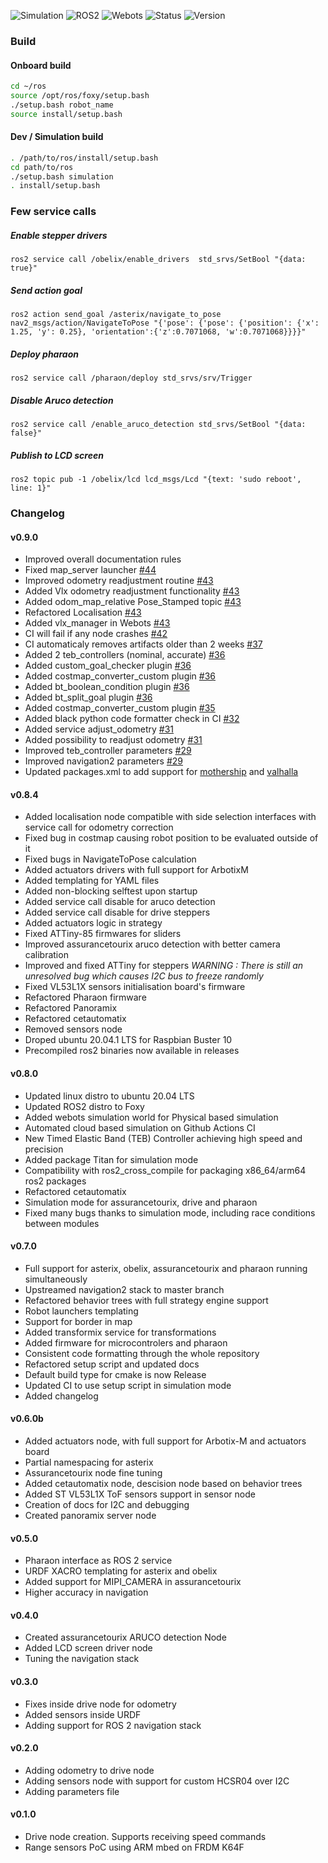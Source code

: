![Simulation](https://github.com/3wnbr1/ros/workflows/Simulation/badge.svg)
![ROS2](https://img.shields.io/badge/ros2-foxy-blue)
![Webots](https://img.shields.io/badge/webots-2021b-blue)
![Status](https://img.shields.io/badge/status-beta-blueviolet)
![Version](https://img.shields.io/badge/version-v0.9-blue)

### Build

#### Onboard build

```bash
cd ~/ros
source /opt/ros/foxy/setup.bash
./setup.bash robot_name
source install/setup.bash
```

#### Dev / Simulation build

```bash
. /path/to/ros/install/setup.bash
cd path/to/ros
./setup.bash simulation
. install/setup.bash
```


### Few service calls

##### Enable stepper drivers

```
ros2 service call /obelix/enable_drivers  std_srvs/SetBool "{data: true}"
```

##### Send action goal

```
ros2 action send_goal /asterix/navigate_to_pose nav2_msgs/action/NavigateToPose "{'pose': {'pose': {'position': {'x': 1.25, 'y': 0.25}, 'orientation':{'z':0.7071068, 'w':0.7071068}}}}"
```

##### Deploy pharaon

```
ros2 service call /pharaon/deploy std_srvs/srv/Trigger
```

##### Disable Aruco detection

```
ros2 service call /enable_aruco_detection std_srvs/SetBool "{data: false}"
```

##### Publish to LCD screen

```
ros2 topic pub -1 /obelix/lcd lcd_msgs/Lcd "{text: 'sudo reboot', line: 1}"
```


### Changelog

#### v0.9.0
- Improved overall documentation rules
- Fixed map_server launcher [#44](https://github.com/robotique-ecam/cdfr/issues/44)
- Improved odometry readjustment routine [#43](https://github.com/robotique-ecam/cdfr/pull/43)
- Added Vlx odometry readjustment functionality [#43](https://github.com/robotique-ecam/cdfr/pull/43)
- Added odom_map_relative Pose_Stamped topic [#43](https://github.com/robotique-ecam/cdfr/pull/43)
- Refactored Localisation [#43](https://github.com/robotique-ecam/cdfr/pull/43)
- Added vlx_manager in Webots [#43](https://github.com/robotique-ecam/cdfr/pull/43)
- CI will fail if any node crashes [#42](https://github.com/robotique-ecam/cdfr/pull/42)
- CI automaticaly removes artifacts older than 2 weeks [#37](https://github.com/robotique-ecam/cdfr/pull/37)
- Added 2 teb_controllers (nominal, accurate) [#36](https://github.com/robotique-ecam/cdfr/pull/36)
- Added custom_goal_checker plugin [#36](https://github.com/robotique-ecam/cdfr/pull/36)
- Added costmap_converter_custom plugin [#36](https://github.com/robotique-ecam/cdfr/pull/36)
- Added bt_boolean_condition plugin [#36](https://github.com/robotique-ecam/cdfr/pull/36)
- Added bt_split_goal plugin [#36](https://github.com/robotique-ecam/cdfr/pull/36)
- Added costmap_converter_custom plugin [#35](https://github.com/robotique-ecam/cdfr/pull/35)
- Added black python code formatter check in CI [#32](https://github.com/robotique-ecam/cdfr/pull/32)
- Added service adjust_odometry [#31](https://github.com/robotique-ecam/cdfr/pull/31)
- Added possibility to readjust odometry [#31](https://github.com/robotique-ecam/cdfr/pull/31)
- Improved teb_controller parameters [#29](https://github.com/robotique-ecam/cdfr/pull/29)
- Improved navigation2 parameters [#29](https://github.com/robotique-ecam/cdfr/pull/29)
- Updated packages.xml to add support for [mothership](https://github.com/robotique-ecam/mothership) and [valhalla](https://github.com/robotique-ecam/valhalla)

#### v0.8.4
- Added localisation node compatible with side selection interfaces with service call for odometry correction
- Fixed bug in costmap causing robot position to be evaluated outside of it
- Fixed bugs in NavigateToPose calculation
- Added actuators drivers with full support for ArbotixM
- Added templating for YAML files
- Added non-blocking selftest upon startup
- Added service call disable for aruco detection
- Added service call disable for drive steppers
- Added actuators logic in strategy
- Fixed ATTiny-85 firmwares for sliders
- Improved assurancetourix aruco detection with better camera calibration
- Improved and fixed ATTiny for steppers *WARNING : There is still an unresolved bug which causes I2C bus to freeze randomly*
- Fixed VL53L1X sensors initialisation board's firmware
- Refactored Pharaon firmware
- Refactored Panoramix
- Refactored cetautomatix
- Removed sensors node
- Droped ubuntu 20.04.1 LTS for Raspbian Buster 10
- Precompiled ros2 binaries now available in releases


#### v0.8.0
- Updated linux distro to ubuntu 20.04 LTS
- Updated ROS2 distro to Foxy
- Added webots simulation world for Physical based simulation
- Automated cloud based simulation on Github Actions CI
- New Timed Elastic Band (TEB) Controller achieving high speed and precision
- Added package Titan for simulation mode
- Compatibility with ros2_cross_compile for packaging x86_64/arm64 ros2 packages
- Refactored cetautomatix
- Simulation mode for assurancetourix, drive and pharaon
- Fixed many bugs thanks to simulation mode, including race conditions between modules

#### v0.7.0
- Full support for asterix, obelix, assurancetourix and pharaon running simultaneously
- Upstreamed navigation2 stack to master branch
- Refactored behavior trees with full strategy engine support
- Robot launchers templating
- Support for border in map
- Added transformix service for transformations
- Added firmware for microcontrolers and pharaon
- Consistent code formatting through the whole repository
- Refactored setup script and updated docs
- Default build type for cmake is now Release
- Updated CI to use setup script in simulation mode
- Added changelog


#### v0.6.0b
- Added actuators node, with full support for Arbotix-M and actuators board
- Partial namespacing for asterix
- Assurancetourix node fine tuning
- Added cetautomatix node, descision node based on behavior trees
- Added ST VL53L1X ToF sensors support in sensor node
- Creation of docs for I2C and debugging
- Created panoramix server node


#### v0.5.0
- Pharaon interface as ROS 2 service
- URDF XACRO templating for asterix and obelix
- Added support for MIPI_CAMERA in assurancetourix
- Higher accuracy in navigation


#### v0.4.0
- Created assurancetourix ARUCO detection Node
- Added LCD screen driver node
- Tuning the navigation stack


#### v0.3.0
- Fixes inside drive node for odometry
- Added sensors inside URDF
- Adding support for ROS 2 navigation stack


#### v0.2.0
- Adding odometry to drive node
- Adding sensors node with support for custom HCSR04 over I2C
- Adding parameters file


#### v0.1.0
- Drive node creation. Supports receiving speed commands
- Range sensors PoC using ARM mbed on FRDM K64F
